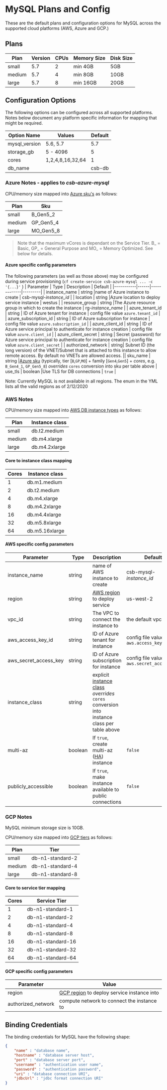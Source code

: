 # MySQL Plans and Config

These are the default plans and configuration options for MySQL across the supported cloud platforms (AWS, Azure and GCP.)

## Plans

| Plan | Version | CPUs | Memory Size | Disk Size |
|------|---------|------|-------------|-----------|
|small | 5.7     | 2    | min 4GB     | 5GB       |
|medium| 5.7     | 4    | min 8GB     | 10GB      |
|large | 5.7     | 8    | min 16GB    | 20GB      |

## Configuration Options

The following options can be configured across all supported platforms. Notes below document any platform specific information for mapping that might be required.

| Option Name | Values | Default |
|-------------|--------|---------|
| mysql_version | 5.6, 5.7| 5.7    |
| storage_gb  | 5 - 4096| 5      |
| cores       | 1,2,4,8,16,32,64 | 1      |
| db_name     | | csb-db |
 
### Azure Notes - applies to *csb-azure-mysql*
CPU/memory size mapped into [Azure sku's](https://docs.microsoft.com/en-us/azure/mysql/concepts-pricing-tiers) as follows:

| Plan   | Sku       |
|--------|-----------|
| small  | B_Gen5_2  |
| medium | GP_Gen5_4 |
| large  | MO_Gen5_8 |

> Note that the maximum vCores is dependant on the Service Tier. B_ = Basic, GP_ = General Purpose and MO_ = Memory Optimized. See below for details.

#### Azure specific config parameters

The following parameters (as well as those above) may be configured during service provisioning (`cf create-service csb-azure-mysql ... -c '{...}'`
)
| Parameter | Type | Description | Default |
|-----------|------|-------------|---------|
| instance_name | string |name of Azure instance to create | csb-mysql-*instance_id* |
| location  | string |Azure location to deploy service instance | westus |
| resource_group | string |The Azure resource group in which to create the instance | rg-*instance_name* |
| azure_tenant_id | string | ID of Azure tenant for instance | config file value `azure.tenant_id` |
| azure_subscription_id | string | ID of Azure subscription for instance | config file value `azure.subscription_id` |
| azure_client_id | string | ID of Azure service principal to authenticate for instance creation | config file value `azure.client_id` |
| azure_client_secret | string | Secret (password) for Azure service principal to authenticate for instance creation | config file value `azure.client_secret` |
| authorized_network  | string| Subnet ID (the long version) of the VNET/Subnet that is attached to this instance to allow remote access. By default no VNETs are allowed access. || sku_name | string |[Azure sku](https://docs.microsoft.com/en-us/azure/mysql/concepts-pricing-tiers) (typically, tier [`B`,`GP`,`MO`] + family [`Gen4`,`Gen5`] + *cores*, e.g. `B_Gen4_1`, `GP_Gen5_8`) *overrides* `cores` conversion into sku per table above
| use_tls | boolean |Use TLS for DB connections | `true` |

Note: Currently MySQL is not available in all regions. The enum in the YML lists all the valid regions as of 2/12/2020

### AWS Notes
CPU/memory size mapped into [AWS DB instance types](https://docs.aws.amazon.com/AmazonRDS/latest/UserGuide/Concepts.DBInstanceClass.html) as follows:

| Plan  | Instance class |
|-------|----------|
| small | db.t2.medium |
| medium | db.m4.xlarge |
| large | db.m4.2xlarge |

#### Core to instance class mapping

| Cores | Instance class |
|-------|---------------|
| 1     | db.m1.medium  |
| 2     | db.t2.medium  |
| 4     | db.m4.xlarge  |
| 8     | db.m4.2xlarge |
| 16    | db.m4.4xlarge |
| 32    | db.m5.8xlarge |
| 64    | db.m5.16xlarge|

#### AWS specific config parameters

| Parameter | Type | Description | Default |
|-----------|------|------|---------|
 instance_name | string | name of AWS instance to create | csb-mysql-*instance_id* |
| region  | string | [AWS region](https://docs.aws.amazon.com/AWSEC2/latest/UserGuide/using-regions-availability-zones.html#concepts-available-regions) to deploy service  | us-west-2 |
| vpc_id | string | The VPC to connect the instance to | the default vpc |
| aws_access_key_id | string | ID of Azure tenant for instance | config file value `aws.access_key_id` |
| aws_secret_access_key | string | ID of Azure subscription for instance | config file value `aws.secret_access_key` |
| instance_class | string | explicit [instance class](https://docs.aws.amazon.com/AmazonRDS/latest/UserGuide/Concepts.DBInstanceClass.html) *overrides* `cores` conversion into instance class per table above | | 
| multi-az | boolean | If `true`, create multi-az ([HA](https://docs.aws.amazon.com/AmazonRDS/latest/UserGuide/Concepts.MultiAZ.html)) instance | `false` | 
| publicly_accessible | boolean | If `true`, make instance available to public connections | `false ` |

### GCP Notes

MySQL minimum storage size is 10GB.

CPU/memory size mapped into [GCP tiers](https://cloud.google.com/sql/pricing#2nd-gen-pricing) as follows:

| Plan  | Tier     |
|-------|----------|
| small | db-n1-standard-2 |
| medium | db-n1-standard-4 |
| large | db-n1-standard-8 |

#### Core to service tier mapping

| Cores | Service Tier |
|-------|---------------|
| 1     | db-n1-standard-1  |
| 2     | db-n1-standard-2  |
| 4     | db-n1-standard-4  |
| 8     | db-n1-standard-8  |
| 16    | db-n1-standard-16  |
| 32    | db-n1-standard-32  |
| 64    | db-n1-standard-64  |

#### GCP specific config parameters

| Parameter | Value |
|-----------|--------|
| region  | [GCP region](https://cloud.google.com/compute/docs/regions-zones) to deploy service instance into |
| authorized_network | compute network to connect the instance to |

## Binding Credentials

The binding credentials for MySQL have the following shape:

```json
{
    "name" : "database name",
    "hostname" : "database server host",
    "port" : "database server port",
    "username" : "authentication user name",
    "password" : "authentication password",
    "uri" : "database connection URI",
    "jdbcUrl" : "jdbc format connection URI"
}
```
